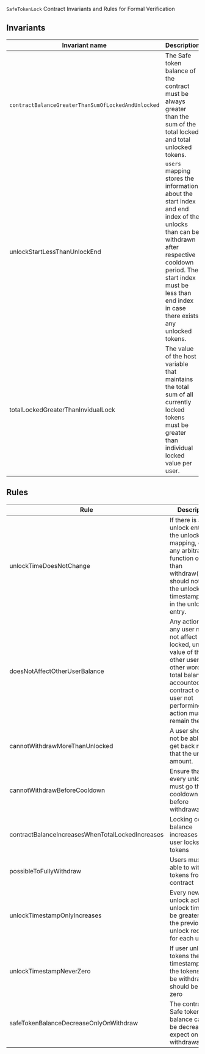 `SafeTokenLock` Contract Invariants and Rules for Formal Verification

## Invariants

| Invariant name                                   | Description                                                                                                                                                                                                                             |
| ------------------------------------------------ | --------------------------------------------------------------------------------------------------------------------------------------------------------------------------------------------------------------------------------------- |
| `contractBalanceGreaterThanSumOfLockedAndUnlocked` | The Safe token balance of the contract must be always greater than the sum of the total locked and total unlocked tokens.                                                                                                                       |
| unlockStartLessThanUnlockEnd                     | `users` mapping stores the information about the start index and end index of the unlocks than can be withdrawn after respective cooldown period. The start index must be less than end index in case there exists any unlocked tokens. |
| totalLockedGreaterThanInvidualLock               | The value of the host variable that maintains the total sum of all currently locked tokens must be greater than individual locked value per user.                                                                                       |

## Rules

| Rule                                             | Description                                                                                                                                                                                                  |
| ------------------------------------------------ | ------------------------------------------------------------------------------------------------------------------------------------------------------------------------------------------------------------ |
| unlockTimeDoesNotChange                          | If there is an unlock entry in the unlocks mapping, call to any arbitrary function other than withdraw(uint32) should not affect the unlockAt timestamp value in the unlock entry.                           |
| doesNotAffectOtherUserBalance                    | Any action by any user must not affect the locked, unlocked value of the other user. In other words, the total balance accounted in the contract of the user not performing the action must remain the same. |
| cannotWithdrawMoreThanUnlocked                   | A user should not be able to get back more that the unlocked amount.                                                                                                                                         |
| cannotWithdrawBeforeCooldown                     | Ensure that every unlock must go through cooldown period before withdrawal                                                                                                                                   |
| contractBalanceIncreasesWhenTotalLockedIncreases | Locking contract balance increases when user locks tokens                                                                                                                                                    |
| possibleToFullyWithdraw                          | Users must be able to withdraw tokens from the contract                                                                                                                                                      |
| unlockTimestampOnlyIncreases                     | Every new unlock action's unlock time must be greater that the previous unlock request for each user                                                                                                         |
| unlockTimestampNeverZero                         | If user unlocks tokens the timestamp when the tokens can be withdrawn should be non zero                                                                                                                     |
| safeTokenBalanceDecreaseOnlyOnWithdraw           | The contract's Safe token balance cannot be decreased expect on withdrawal.                                                                                                                                  |
